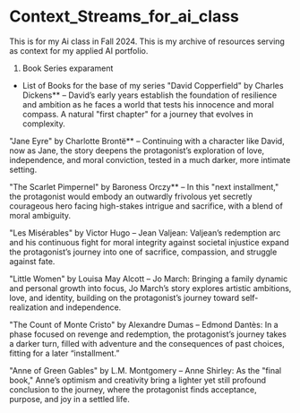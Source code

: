 # Context_Streams_for_ai_class
This is for my Ai class in Fall 2024.
This is my archive of resources serving as context for my applied AI portfolio.

1. Book Series exparament

- List of Books for the base of my series
"David Copperfield" by Charles Dickens** – David’s early years establish the foundation of resilience and ambition as he faces a world that tests his innocence and moral compass. A natural "first chapter" for a journey that evolves in complexity.

"Jane Eyre" by Charlotte Brontë** – Continuing with a character like David, now as Jane, the story deepens the protagonist’s exploration of love, independence, and moral conviction, tested in a much darker, more intimate setting.

"The Scarlet Pimpernel" by Baroness Orczy** – In this "next installment," the protagonist would embody an outwardly frivolous yet secretly courageous hero facing high-stakes intrigue and sacrifice, with a blend of moral ambiguity.

"Les Misérables" by Victor Hugo – Jean Valjean: Valjean’s redemption arc and his continuous fight for moral integrity against societal injustice expand the protagonist’s journey into one of sacrifice, compassion, and struggle against fate.

"Little Women" by Louisa May Alcott – Jo March: Bringing a family dynamic and personal growth into focus, Jo March’s story explores artistic ambitions, love, and identity, building on the protagonist’s journey toward self-realization and independence.

"The Count of Monte Cristo" by Alexandre Dumas – Edmond Dantès: In a phase focused on revenge and redemption, the protagonist’s journey takes a darker turn, filled with adventure and the consequences of past choices, fitting for a later “installment.”

"Anne of Green Gables" by L.M. Montgomery – Anne Shirley: As the "final book," Anne’s optimism and creativity bring a lighter yet still profound conclusion to the journey, where the protagonist finds acceptance, purpose, and joy in a settled life.
